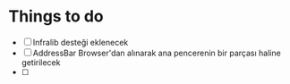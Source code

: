 ﻿# Things to do

- [ ] Infralib desteği eklenecek
- [ ] AddressBar Browser'dan alınarak ana pencerenin bir parçası haline getirilecek
- [ ] 